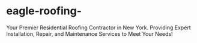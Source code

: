# eagle-roofing-
Your Premier Residential Roofing Contractor in New York. Providing Expert Installation, Repair, and Maintenance Services to Meet Your Needs!
